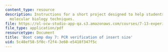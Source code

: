 ```yaml
---
content_type: resource
description: Instructions for a short project designed to help students master basic
  molecular biology techniques.
file: https://ol-ocw-studio-app-qa.s3.amazonaws.com/courses/7-13-experimental-microbial-genetics-fall-2008/5c48ef585f0cf2f43e60e5418f347f5c_MIT7_13f08_lab35.pdf
file_type: application/pdf
resourcetype: Document
title: 'Boot camp day 7: PCR verification of insert size'
uid: 5c48ef58-5f0c-f2f4-3e60-e5418f347f5c
---
```

